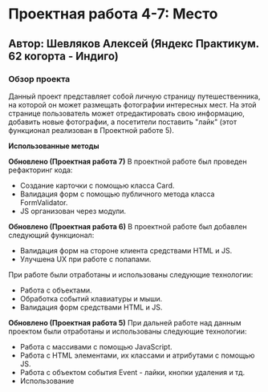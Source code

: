 # Проектная работа 4-7: Место
## Автор: Шевляков Алексей (Яндекс Практикум. 62 когорта - Индиго)

### Обзор проекта
Данный проект представляет собой личную страницу путешественника, на которой он может размещать фотографии интересных мест. На этой странице пользователь может отредактировать свою информацию, добавить новые фотографии, а посетители поставить "лайк" (этот функционал реализован в Проектной работе 5).

**Использованные методы**

**Обновлено (Проектная работа 7)**
В проектной работе был проведен рефакторинг кода:
* Создание карточки с помощью класса Card.
* Валидация форм с помощью публичного метода класса FormValidator.
* JS организован через модули.

**Обновлено (Проектная работа 6)**
В проектной работе был добавлен следующий функционал:
* Валидация форм на стороне клиента средствами HTML и JS.
* Улучшена UX при работе с попапами.

При работе были отработаны и использованы следующие технологии:
* Работа с объектами.
* Обработка событий клавиатуры и мыши.
* Валидация форм средствами HTML и JS.

**Обновлено (Проектная работа 5)**
При дальней работе над данным проектом были отработаны и использованы следующие технологии:
* Работа с массивами с помощью JavaScript.
* Работа с HTML элементами, их классами и атрибутами с помощью JS.
* Работа с объектом события Event - лайки, кнопки удаления и тд.
* Использование <template> для создания однотипных объектов в HTML.
* Реализация плавного закрытия и открытия попапов с помощью инструментария CSS.
* Адаптивная верстка для разрешения больших и маленьких экранов. Адаптивность была достигнута с помощью Flexbox и Grid Layout. 
* Базовый JavaScript и работа с браузером через элементы DOM.
* Продвинутая работа с ветками в Git.


**Ссылка на проект - GitHub Pages**: (https://aumetros.github.io/mesto/)

*декабрь 2022г - февраль 2023г*
